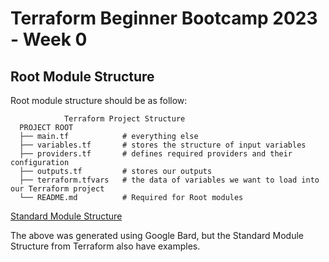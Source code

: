 # Terraform Beginner Bootcamp 2023 - Week 0 

## Root Module Structure
Root module structure should be as follow:

                Terraform Project Structure
      PROJECT ROOT
      ├── main.tf            # everything else
      ├── variables.tf       # stores the structure of input variables
      ├── providers.tf       # defines required providers and their configuration
      ├── outputs.tf         # stores our outputs
      ├── terraform.tfvars   # the data of variables we want to load into our Terraform project
      └── README.md          # Required for Root modules

[Standard Module Structure](https://developer.hashicorp.com/terraform/language/modules/develop/structure)

The above was generated using Google Bard, but the Standard Module Structure from Terraform also have examples.
